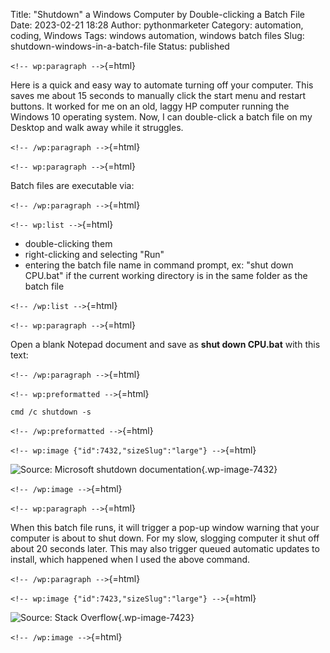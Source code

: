 Title: "Shutdown" a Windows Computer by Double-clicking a Batch File
Date: 2023-02-21 18:28
Author: pythonmarketer
Category: automation, coding, Windows
Tags: windows automation, windows batch files
Slug: shutdown-windows-in-a-batch-file
Status: published

`<!-- wp:paragraph -->`{=html}

Here is a quick and easy way to automate turning off your computer. This saves me about 15 seconds to manually click the start menu and restart buttons. It worked for me on an old, laggy HP computer running the Windows 10 operating system. Now, I can double-click a batch file on my Desktop and walk away while it struggles.

`<!-- /wp:paragraph -->`{=html}

`<!-- wp:paragraph -->`{=html}

Batch files are executable via:

`<!-- /wp:paragraph -->`{=html}

`<!-- wp:list -->`{=html}

-   double-clicking them
-   right-clicking and selecting "Run"
-   entering the batch file name in command prompt, ex: "shut down CPU.bat" if the current working directory is in the same folder as the batch file

`<!-- /wp:list -->`{=html}

`<!-- wp:paragraph -->`{=html}

Open a blank Notepad document and save as **shut down CPU.bat** with this text:

`<!-- /wp:paragraph -->`{=html}

`<!-- wp:preformatted -->`{=html}

``` wp-block-preformatted
cmd /c shutdown -s
```

`<!-- /wp:preformatted -->`{=html}

`<!-- wp:image {"id":7432,"sizeSlug":"large"} -->`{=html}

![Source: [Microsoft shutdown documentation](https://learn.microsoft.com/en-us/windows-server/administration/windows-commands/shutdown)](https://pythonmarketer.files.wordpress.com/2023/02/screenshot_20230221-225405-494.png?w=681){.wp-image-7432}

`<!-- /wp:image -->`{=html}

`<!-- wp:paragraph -->`{=html}

When this batch file runs, it will trigger a pop-up window warning that your computer is about to shut down. For my slow, slogging computer it shut off about 20 seconds later. This may also trigger queued automatic updates to install, which happened when I used the above command.

`<!-- /wp:paragraph -->`{=html}

`<!-- wp:image {"id":7423,"sizeSlug":"large"} -->`{=html}

![[Source: Stack Overflow](https://stackoverflow.com/questions/162304/how-do-i-shutdown-restart-or-log-off-windows-via-a-bat-file)](https://pythonmarketer.files.wordpress.com/2023/02/image_editor_output_image1037058739-1677025419090.png?w=687){.wp-image-7423}

`<!-- /wp:image -->`{=html}
